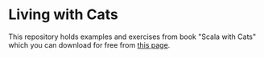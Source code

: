 # Living with Cats

This repository holds examples and exercises from book "Scala with Cats" which you can download for free from [this page](https://www.scalawithcats.com/).